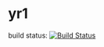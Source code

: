 # yr1

build status: [![Build Status](https://dev.azure.com/yr1-devops/rebwicho/_apis/build/status/Rebwicho.yr1?branchName=dev)](https://dev.azure.com/yr1-devops/rebwicho/_build/latest?definitionId=2&branchName=dev)